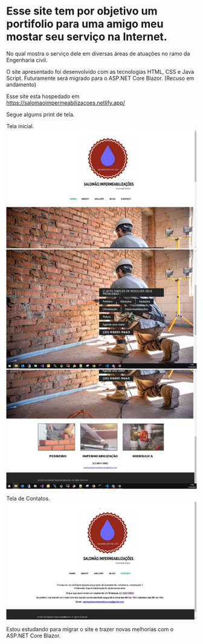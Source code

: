 # Esse site tem por objetivo um portifolio para uma amigo meu mostar seu serviço na Internet. 

No qual mostra o serviço dele em diversas áreas de atuações no ramo da Engenharia civil.

O site apresentado foi desenvolvido com as tecnologias HTML, CSS e Java Script. Futuramente será migrado para o ASP.NET Core Blazor. (Recuso em andamento)


Esse site esta hospedado em https://salomaoimpermeabilizacoes.netlify.app/

Segue algums print de tela. 

Tela inicial.
![alt text](https://github.com/GeovaneJorge/Salomao/blob/main/images/Img1.JPG)
![alt text](https://github.com/GeovaneJorge/Salomao/blob/main/images/Img2.JPG)
![alt text](https://github.com/GeovaneJorge/Salomao/blob/main/images/Img3.JPG)

Tela de Contatos.
![alt text](https://github.com/GeovaneJorge/Salomao/blob/main/images/Img4.JPG)

Estou estudando para migrar o site e trazer novas melhorias com o ASP.NET Core Blazor.
